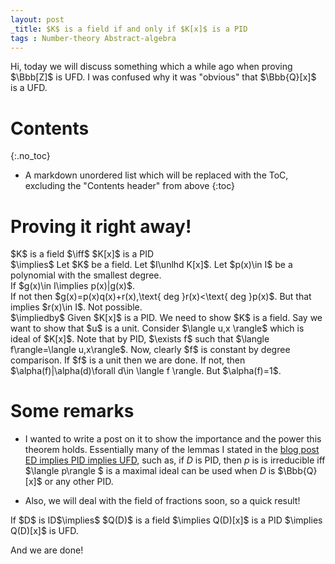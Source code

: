 ```yaml
---
layout: post
_title: $K$ is a field if and only if $K[x]$ is a PID
tags : Number-theory Abstract-algebra 
---
```


Hi, today we will discuss something which a while ago when proving $\Bbb[Z]$ is UFD. I was confused why it was "obvious" that $\Bbb{Q}[x]$ is a UFD. 

# Contents
{:.no_toc}

* A markdown unordered list which will be replaced with the ToC, excluding the "Contents header" from above
{:toc}

# Proving it right away!

<div class="theorem">
$K$ is a field $\iff$ $K[x]$ is a PID
</div>
<div class="proof">
$\implies$ Let $K$ be a field. Let $I\unlhd K[x]$. Let $p(x)\in I$ be a polynomial with the smallest degree. 
<div class="claim">
If $g(x)\in I\implies p(x)|g(x)$.
</div>
<div class="proof">
If not then $g(x)=p(x)q(x)+r(x),\text{ deg }r(x)<\text{ deg }p(x)$. But that implies $r(x)\in I$. Not possible. 
</div>
$\impliedby$  Given $K[x]$ is a PID. We need to show $K$ is a field. Say we want to show that $u$ is a unit. Consider $\langle u,x \rangle$ which is ideal of $K[x]$. Note that by PID, $\exists f$ such that $\langle f\rangle=\langle u,x\rangle$. Now, clearly $f$ is constant by degree comparison. If $f$ is a unit then we are done. If not, then $\alpha(f)|\alpha(d)\forall d\in \langle f \rangle. But $\alpha(f)=1$.
</div>

# Some remarks

- I wanted to write a post on it to show the importance and the power this theorem holds. Essentially many of the lemmas I stated in the [blog post ED implies PID implies UFD](https://sunainapati.github.io/2024/07/29/ED-$-implies$-PID-$-implies$-UFD.html), such as,  if 
 $D$ is PID, then $p$ is is irreducible iff $\langle p\rangle $ is a maximal ideal can be used when $D$ is $\Bbb{Q}[x]$ or any other PID.

- Also, we will deal with the field of fractions soon, so a quick result!
<div class="theorem">
If $D$ is ID$\implies$ $Q(D)$ is a field $\implies Q(D)[x]$ is a PID $\implies Q(D)[x]$ is UFD.
</div>

And we are done!
